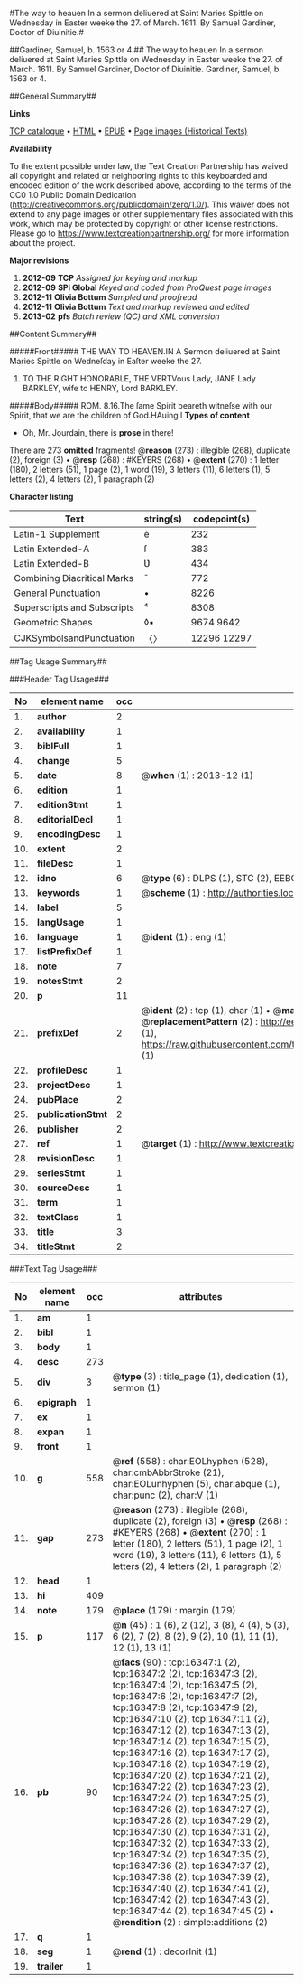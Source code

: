 #The way to heauen In a sermon deliuered at Saint Maries Spittle on Wednesday in Easter weeke the 27. of March. 1611. By Samuel Gardiner, Doctor of Diuinitie.#

##Gardiner, Samuel, b. 1563 or 4.##
The way to heauen In a sermon deliuered at Saint Maries Spittle on Wednesday in Easter weeke the 27. of March. 1611. By Samuel Gardiner, Doctor of Diuinitie.
Gardiner, Samuel, b. 1563 or 4.

##General Summary##

**Links**

[TCP catalogue](http://www.ota.ox.ac.uk/tcp/)  • 
[HTML](http://tei.it.ox.ac.uk/tcp/Texts-HTML/free/A01/A01456.html)  • 
[EPUB](http://tei.it.ox.ac.uk/tcp/Texts-EPUB/free/A01/A01456.epub) • 
[Page images (Historical Texts)](https://historicaltexts.jisc.ac.uk/eebo-99851092e)

**Availability**

To the extent possible under law, the Text Creation Partnership has waived all copyright and related or neighboring rights to this keyboarded and encoded edition of the work described above, according to the terms of the CC0 1.0 Public Domain Dedication (http://creativecommons.org/publicdomain/zero/1.0/). This waiver does not extend to any page images or other supplementary files associated with this work, which may be protected by copyright or other license restrictions. Please go to https://www.textcreationpartnership.org/ for more information about the project.

**Major revisions**

1. __2012-09__ __TCP__ *Assigned for keying and markup*
1. __2012-09__ __SPi Global__ *Keyed and coded from ProQuest page images*
1. __2012-11__ __Olivia Bottum__ *Sampled and proofread*
1. __2012-11__ __Olivia Bottum__ *Text and markup reviewed and edited*
1. __2013-02__ __pfs__ *Batch review (QC) and XML conversion*

##Content Summary##

#####Front#####
THE WAY TO HEAVEN.IN A Sermon deliuered at Saint Maries Spittle on Wedneſday in Eaſter weeke the 27.
1. TO THE RIGHT HONORABLE, THE VERTVous Lady, JANE Lady BARKLEY, wife to HENRY, Lord BARKLEY.

#####Body#####
ROM. 8.16.The ſame Spirit beareth witneſse with our Spirit, that we are the children of God.HAuing l
**Types of content**

  * Oh, Mr. Jourdain, there is **prose** in there!

There are 273 **omitted** fragments! 
 @__reason__ (273) : illegible (268), duplicate (2), foreign (3)  •  @__resp__ (268) : #KEYERS (268)  •  @__extent__ (270) : 1 letter (180), 2 letters (51), 1 page (2), 1 word (19), 3 letters (11), 6 letters (1), 5 letters (2), 4 letters (2), 1 paragraph (2)

**Character listing**


|Text|string(s)|codepoint(s)|
|---|---|---|
|Latin-1 Supplement|è|232|
|Latin Extended-A|ſ|383|
|Latin Extended-B|Ʋ|434|
|Combining             Diacritical Marks|̄|772|
|General Punctuation|•|8226|
|Superscripts             and Subscripts|⁴|8308|
|Geometric Shapes|◊▪|9674 9642|
|CJKSymbolsandPunctuation|〈〉|12296 12297|

##Tag Usage Summary##

###Header Tag Usage###

|No|element name|occ|attributes|
|---|---|---|---|
|1.|__author__|2||
|2.|__availability__|1||
|3.|__biblFull__|1||
|4.|__change__|5||
|5.|__date__|8| @__when__ (1) : 2013-12 (1)|
|6.|__edition__|1||
|7.|__editionStmt__|1||
|8.|__editorialDecl__|1||
|9.|__encodingDesc__|1||
|10.|__extent__|2||
|11.|__fileDesc__|1||
|12.|__idno__|6| @__type__ (6) : DLPS (1), STC (2), EEBO-CITATION (1), PROQUEST (1), VID (1)|
|13.|__keywords__|1| @__scheme__ (1) : http://authorities.loc.gov/ (1)|
|14.|__label__|5||
|15.|__langUsage__|1||
|16.|__language__|1| @__ident__ (1) : eng (1)|
|17.|__listPrefixDef__|1||
|18.|__note__|7||
|19.|__notesStmt__|2||
|20.|__p__|11||
|21.|__prefixDef__|2| @__ident__ (2) : tcp (1), char (1)  •  @__matchPattern__ (2) : ([0-9\-]+):([0-9IVX]+) (1), (.+) (1)  •  @__replacementPattern__ (2) : http://eebo.chadwyck.com/downloadtiff?vid=$1&page=$2 (1), https://raw.githubusercontent.com/textcreationpartnership/Texts/master/tcpchars.xml#$1 (1)|
|22.|__profileDesc__|1||
|23.|__projectDesc__|1||
|24.|__pubPlace__|2||
|25.|__publicationStmt__|2||
|26.|__publisher__|2||
|27.|__ref__|1| @__target__ (1) : http://www.textcreationpartnership.org/docs/. (1)|
|28.|__revisionDesc__|1||
|29.|__seriesStmt__|1||
|30.|__sourceDesc__|1||
|31.|__term__|1||
|32.|__textClass__|1||
|33.|__title__|3||
|34.|__titleStmt__|2||


###Text Tag Usage###

|No|element name|occ|attributes|
|---|---|---|---|
|1.|__am__|1||
|2.|__bibl__|1||
|3.|__body__|1||
|4.|__desc__|273||
|5.|__div__|3| @__type__ (3) : title_page (1), dedication (1), sermon (1)|
|6.|__epigraph__|1||
|7.|__ex__|1||
|8.|__expan__|1||
|9.|__front__|1||
|10.|__g__|558| @__ref__ (558) : char:EOLhyphen (528), char:cmbAbbrStroke (21), char:EOLunhyphen (5), char:abque (1), char:punc (2), char:V (1)|
|11.|__gap__|273| @__reason__ (273) : illegible (268), duplicate (2), foreign (3)  •  @__resp__ (268) : #KEYERS (268)  •  @__extent__ (270) : 1 letter (180), 2 letters (51), 1 page (2), 1 word (19), 3 letters (11), 6 letters (1), 5 letters (2), 4 letters (2), 1 paragraph (2)|
|12.|__head__|1||
|13.|__hi__|409||
|14.|__note__|179| @__place__ (179) : margin (179)|
|15.|__p__|117| @__n__ (45) : 1 (6), 2 (12), 3 (8), 4 (4), 5 (3), 6 (2), 7 (2), 8 (2), 9 (2), 10 (1), 11 (1), 12 (1), 13 (1)|
|16.|__pb__|90| @__facs__ (90) : tcp:16347:1 (2), tcp:16347:2 (2), tcp:16347:3 (2), tcp:16347:4 (2), tcp:16347:5 (2), tcp:16347:6 (2), tcp:16347:7 (2), tcp:16347:8 (2), tcp:16347:9 (2), tcp:16347:10 (2), tcp:16347:11 (2), tcp:16347:12 (2), tcp:16347:13 (2), tcp:16347:14 (2), tcp:16347:15 (2), tcp:16347:16 (2), tcp:16347:17 (2), tcp:16347:18 (2), tcp:16347:19 (2), tcp:16347:20 (2), tcp:16347:21 (2), tcp:16347:22 (2), tcp:16347:23 (2), tcp:16347:24 (2), tcp:16347:25 (2), tcp:16347:26 (2), tcp:16347:27 (2), tcp:16347:28 (2), tcp:16347:29 (2), tcp:16347:30 (2), tcp:16347:31 (2), tcp:16347:32 (2), tcp:16347:33 (2), tcp:16347:34 (2), tcp:16347:35 (2), tcp:16347:36 (2), tcp:16347:37 (2), tcp:16347:38 (2), tcp:16347:39 (2), tcp:16347:40 (2), tcp:16347:41 (2), tcp:16347:42 (2), tcp:16347:43 (2), tcp:16347:44 (2), tcp:16347:45 (2)  •  @__rendition__ (2) : simple:additions (2)|
|17.|__q__|1||
|18.|__seg__|1| @__rend__ (1) : decorInit (1)|
|19.|__trailer__|1||
